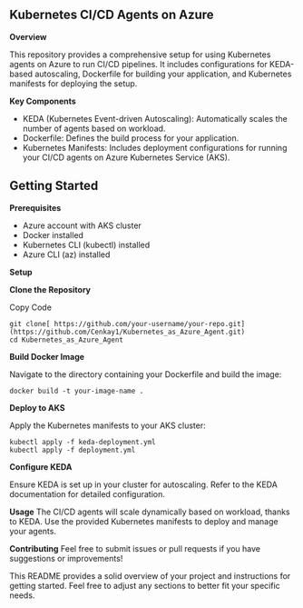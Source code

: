 

## **Kubernetes CI/CD Agents on Azure**

**Overview**

This repository provides a comprehensive setup for using Kubernetes agents on Azure to run CI/CD pipelines. It includes configurations for KEDA-based autoscaling, Dockerfile for building your application, and Kubernetes manifests for deploying the setup.

**Key Components**

 - KEDA (Kubernetes Event-driven Autoscaling): Automatically scales the number of agents based on workload.
 - Dockerfile: Defines the build process for your application.
 - Kubernetes Manifests: Includes deployment configurations for running your CI/CD agents on Azure Kubernetes Service (AKS).

## Getting Started

**Prerequisites**

 - Azure account with AKS cluster
 - Docker installed
 - Kubernetes CLI (kubectl) installed
 - Azure CLI (az) installed

**Setup**

**Clone the Repository**

Copy Code

    git clone[ https://github.com/your-username/your-repo.git](https://github.com/Cenkay1/Kubernetes_as_Azure_Agent.git)
    cd Kubernetes_as_Azure_Agent

**Build Docker Image**

Navigate to the directory containing your Dockerfile and build the image:

    docker build -t your-image-name .

**Deploy to AKS**

Apply the Kubernetes manifests to your AKS cluster:


    kubectl apply -f keda-deployment.yml
    kubectl apply -f deployment.yml

**Configure KEDA**

Ensure KEDA is set up in your cluster for autoscaling. Refer to the KEDA documentation for detailed configuration.

**Usage**
The CI/CD agents will scale dynamically based on workload, thanks to KEDA.
Use the provided Kubernetes manifests to deploy and manage your agents.

**Contributing**
Feel free to submit issues or pull requests if you have suggestions or improvements!


This README provides a solid overview of your project and instructions for getting started. Feel free to adjust any sections to better fit your specific needs.
